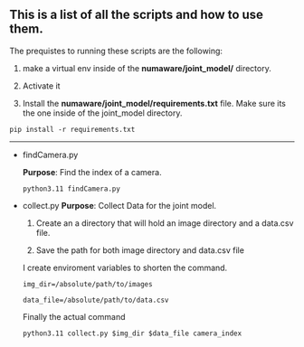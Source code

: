 ## This is a list of all the scripts and how to use them. 

The prequistes to running these scripts are the following:

1. make a virtual env inside of the **numaware/joint_model/** directory. 

2. Activate it

3. Install the **numaware/joint_model/requirements.txt** file. Make sure its the one inside of the joint_model directory. 

```
pip install -r requirements.txt
```



---------------------------------------------------------------


- findCamera.py 
  
  **Purpose**: Find the index of a camera. 

  ```
  python3.11 findCamera.py
  ```

- collect.py
  **Purpose**: Collect Data for the joint model.

  1. Create an a directory that will hold an image directory and a data.csv file. 

  2. Save the path for both image directory and data.csv file

  I create enviroment variables to shorten the command. 
  ```
  img_dir=/absolute/path/to/images
  ```
  ```
  data_file=/absolute/path/to/data.csv
  ```
  Finally the actual command
  ```
  python3.11 collect.py $img_dir $data_file camera_index
  ```